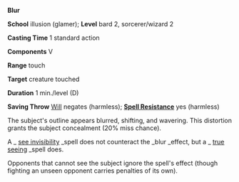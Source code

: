  **Blur**

**School** illusion (glamer); **Level** bard 2, sorcerer/wizard 2

**Casting Time** 1 standard action

**Components** V

**Range** touch

**Target** creature touched

**Duration** 1 min./level (D)

**Saving Throw** [Will](../combat.html#_will) negates (harmless); **[Spell Resistance](../glossary.html#_spell-resistance)** yes (harmless)

The subject's outline appears blurred, shifting, and wavering. This distortion grants the subject concealment (20% miss chance).

A _ [see invisibility](seeInvisibility.html#_see-invisibility) _spell does not counteract the _blur _effect, but a _ [true seeing](trueSeeing.html#_true-seeing) _spell does.

Opponents that cannot see the subject ignore the spell's effect (though fighting an unseen opponent carries penalties of its own).

